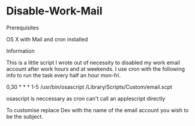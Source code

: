 Disable-Work-Mail
=================

Prerequisites

OS X with Mail and cron installed

Information

This is a little script I wrote out of necessity to disabled my work email account after work hours and at weekends.
I use cron with the following info to run the task every half an hour mon-fri.

0,30 * * * 1-5 /usr/bin/osascript /Library/Scripts/Custom/email.scpt

osascript is neccessary as cron can't call an applescript directly

To customise replace Dev with the name of the email account you wish to be the subject.
